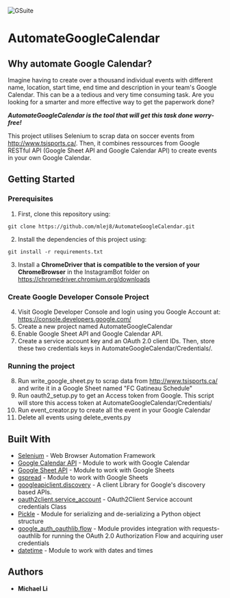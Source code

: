 ![GSuite](https://user-images.githubusercontent.com/43357040/62482770-1953d000-b784-11e9-89b3-a8dc984a6f52.png)
# AutomateGoogleCalendar

## Why automate Google Calendar?

Imagine having to create over a thousand individual events with different name, location, start time, end time and description in your team's Google Calendar. This can be a a tedious and very time consuming task. Are you looking for a smarter and more effective way to get the paperwork done? 

___AutomateGoogleCalendar is the tool that will get this task done worry-free!___

This project utilises Selenium to scrap data on soccer events from http://www.tsisports.ca/. Then, it combines ressources from Google RESTful API (Google Sheet API and Google Calendar API) to create events in your own Google Calendar. 

## Getting Started
### Prerequisites
1. First, clone this repository using:
```
git clone https://github.com/mlej8/AutomateGoogleCalendar.git
```
2. Install the dependencies of this project using: 
```
git install -r requirements.txt
```
3. Install a **ChromeDriver that is compatible to the version of your ChromeBrowser** in the InstagramBot folder on https://chromedriver.chromium.org/downloads
### Create Google Developer Console Project
4. Visit Google Developer Console and login using you Google Account at: https://console.developers.google.com/
5. Create a new project named AutomateGoogleCalendar
6. Enable Google Sheet API and Google Calendar API. 
7. Create a service account key and an OAuth 2.0 client IDs. Then, store these two credentials keys in AutomateGoogleCalendar/Credentials/. 
### Running the project
8. Run write_google_sheet.py to scrap data from http://www.tsisports.ca/ and write it in a Google Sheet named "FC Gatineau Schedule"
9. Run oauth2_setup.py to get an Access token from Google. This script will store this access token at AutomateGoogleCalendar/Credentials/
10. Run event_creator.py to create all the event in your Google Calendar
11. Delete all events using delete_events.py
## Built With
* [Selenium](https://www.seleniumhq.org/) - Web Browser Automation Framework
* [Google Calendar API](https://developers.google.com/calendar/) - Module to work with Google Calendar
* [Google Sheet API](https://developers.google.com/sheets/api/) - Module to work with Google Sheets
* [gspread](https://github.com/burnash/gspread) - Module to work with Google Sheets
* [googleapiclient.discovery](https://github.com/googleapis/google-api-python-client/blob/master/googleapiclient/discovery.py) - A client Library for Google's discovery based APIs.
* [oauth2client.service_account](https://oauth2client.readthedocs.io/) - OAuth2Client Service account credentials Class
* [Pickle](https://docs.python.org/3/library/pickle.html) - Module for serializing and de-serializing a Python object structure
* [google_auth_oauthlib.flow](https://google-auth-oauthlib.readthedocs.io/en/latest/) - Module provides integration with requests-oauthlib for running the OAuth 2.0 Authorization Flow and acquiring user credentials
* [datetime](https://docs.python.org/3/library/datetime.html) - Module to work with dates and times
## Authors

* **Michael Li**
